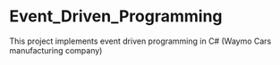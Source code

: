 # Event_Driven_Programming
This project implements event driven programming in C# (Waymo Cars manufacturing company)
